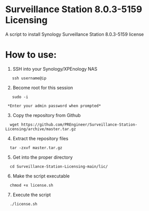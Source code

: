 # Surveillance Station 8.0.3-5159 Licensing
 A script to install Synology Surveillance Station 8.0.3-5159 license



# How to use:

1. SSH into your Synology/XPEnology NAS
````
   ssh username@ip
````
2. Become root for this session
````
   sudo -i
````
     *Enter your admin password when prompted*
   
3. Copy the repository from Github
````
  wget https://github.com/PREngineer/Surveillance-Station-Licensing/archive/master.tar.gz
````
4. Extract the repository files
````
  tar -zxvf master.tar.gz
````
5. Get into the proper directory
````
  cd Surveillance-Station-Licensing-main/lic/
````
6. Make the script executable
````
  chmod +x license.sh
````
7. Execute the script
````
  ./license.sh
````
